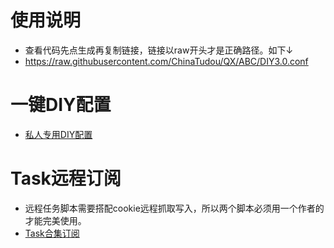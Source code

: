 # 使用说明
* 查看代码先点生成再复制链接，链接以raw开头才是正确路径。如下↓
* https://raw.githubusercontent.com/ChinaTudou/QX/ABC/DIY3.0.conf

# 一键DIY配置
* [私人专用DIY配置](https://raw.githubusercontent.com/ChinaTudou/QX/ABC/DIY3.0.conf)
# Task远程订阅
* 远程任务脚本需要搭配cookie远程抓取写入，所以两个脚本必须用一个作者的才能完美使用。 
* [Task合集订阅](https://raw.githubusercontent.com/zwf234/rules/master/qixin.json)
